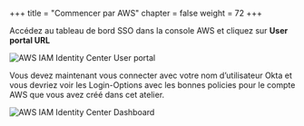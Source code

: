 +++
title = "Commencer par AWS"
chapter = false
weight = 72
+++

Accédez au tableau de bord SSO dans la console AWS et cliquez sur **User portal URL**

![AWS IAM Identity Center User portal](/images/user_portal_sso.jpg)

Vous devez maintenant vous connecter avec votre nom d’utilisateur Okta et vous devriez voir les Login-Options avec les bonnes policies pour le compte AWS que vous avez créé dans cet atelier.

![AWS IAM Identity Center Dashboard](/images/aws_sso_dashboard.png)
